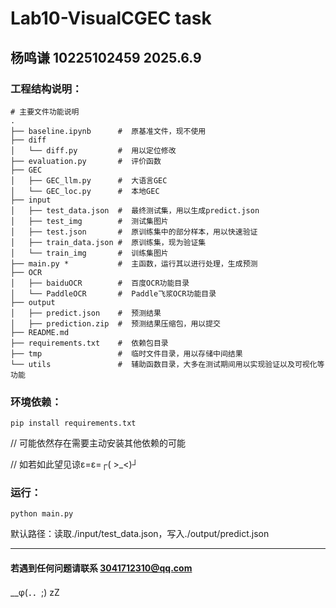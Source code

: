 #  Lab10-VisualCGEC task
## 杨鸣谦 10225102459 2025.6.9

### 工程结构说明：
```
# 主要文件功能说明
.
├── baseline.ipynb      #  原基准文件，现不使用
├── diff 
│   └── diff.py         #  用以定位修改
├── evaluation.py       #  评价函数
├── GEC
│   ├── GEC_llm.py      #  大语言GEC
│   └── GEC_loc.py      #  本地GEC
├── input
│   ├── test_data.json  #  最终测试集，用以生成predict.json  
│   ├── test_img        #  测试集图片
│   ├── test.json       #  原训练集中的部分样本，用以快速验证
│   ├── train_data.json #  原训练集，现为验证集
│   └── train_img       #  训练集图片
├── main.py *           #  主函数，运行其以进行处理，生成预测
├── OCR               
│   ├── baiduOCR        #  百度OCR功能目录
│   └── PaddleOCR       #  Paddle飞浆OCR功能目录
├── output
│   ├── predict.json    #  预测结果
│   ├── prediction.zip  #  预测结果压缩包，用以提交
├── README.md
├── requirements.txt    #  依赖包目录
├── tmp                 #  临时文件目录，用以存储中间结果
└── utils               #  辅助函数目录，大多在测试期间用以实现验证以及可视化等功能

```

### 环境依赖：
```
pip install requirements.txt
```
// 可能依然存在需要主动安装其他依赖的可能

// 如若如此望见谅ε=ε=┌( >_<)┘

### 运行：
```
python main.py
```
默认路径：读取./input/test_data.json，写入./output/predict.json

---
#### 若遇到任何问题请联系 3041712310@qq.com

__φ(．．;) zZ

